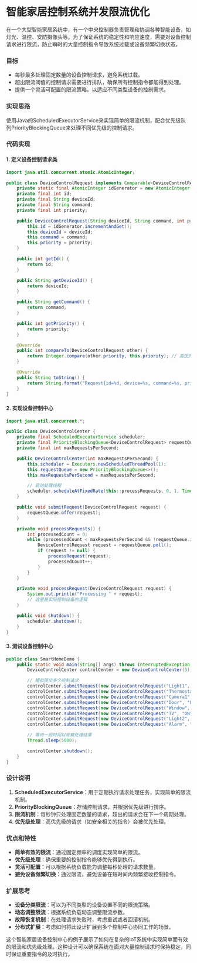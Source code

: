 # 智能家居控制系统并发限流优化

<font style="color:rgba(0, 0, 0, 0.82);">在一个大型智能家居系统中，有一个中央控制器负责管理和协调各种智能设备，如灯光、温控、安防摄像头等。为了保证系统的稳定性和响应速度，需要对设备控制请求进行限流，防止瞬时的大量控制指令导致系统过载或设备频繁切换状态。</font>

### <font style="color:rgba(0, 0, 0, 0.82);">目标</font>
+ <font style="color:rgba(0, 0, 0, 0.82);">每秒最多处理固定数量的设备控制请求，避免系统过载。</font>
+ <font style="color:rgba(0, 0, 0, 0.82);">超出限流阈值的控制请求需要进行排队，确保所有控制指令都能得到处理。</font>
+ <font style="color:rgba(0, 0, 0, 0.82);">提供一个灵活可配置的限流策略，以适应不同类型设备的控制需求。</font>

### <font style="color:rgba(0, 0, 0, 0.82);">实现思路</font>
<font style="color:rgba(0, 0, 0, 0.82);">使用Java的ScheduledExecutorService来实现简单的限流机制，配合优先级队列PriorityBlockingQueue来处理不同优先级的控制请求。</font>

### <font style="color:rgba(0, 0, 0, 0.82);">代码实现</font>
#### <font style="color:rgba(0, 0, 0, 0.82);">1. 定义设备控制请求类</font>
```java
import java.util.concurrent.atomic.AtomicInteger;  

public class DeviceControlRequest implements Comparable<DeviceControlRequest> {  
    private static final AtomicInteger idGenerator = new AtomicInteger(0);  
    private final int id;  
    private final String deviceId;  
    private final String command;  
    private final int priority;  

    public DeviceControlRequest(String deviceId, String command, int priority) {  
        this.id = idGenerator.incrementAndGet();  
        this.deviceId = deviceId;  
        this.command = command;  
        this.priority = priority;  
    }  

    public int getId() {  
        return id;  
    }  

    public String getDeviceId() {  
        return deviceId;  
    }  

    public String getCommand() {  
        return command;  
    }  

    public int getPriority() {  
        return priority;  
    }  

    @Override  
    public int compareTo(DeviceControlRequest other) {  
        return Integer.compare(other.priority, this.priority); // 高优先级在前  
    }  

    @Override  
    public String toString() {  
        return String.format("Request{id=%d, device=%s, command=%s, priority=%d}", id, deviceId, command, priority);  
    }  
}
```

#### <font style="color:rgba(0, 0, 0, 0.82);">2. 实现设备控制中心</font>
```java
import java.util.concurrent.*;  

public class DeviceControlCenter {  
    private final ScheduledExecutorService scheduler;  
    private final PriorityBlockingQueue<DeviceControlRequest> requestQueue;  
    private final int maxRequestsPerSecond;  

    public DeviceControlCenter(int maxRequestsPerSecond) {  
        this.scheduler = Executors.newScheduledThreadPool(1);  
        this.requestQueue = new PriorityBlockingQueue<>();  
        this.maxRequestsPerSecond = maxRequestsPerSecond;  

        // 启动处理线程  
        scheduler.scheduleAtFixedRate(this::processRequests, 0, 1, TimeUnit.SECONDS);  
    }  

    public void submitRequest(DeviceControlRequest request) {  
        requestQueue.offer(request);  
    }  

    private void processRequests() {  
        int processedCount = 0;  
        while (processedCount < maxRequestsPerSecond && !requestQueue.isEmpty()) {  
            DeviceControlRequest request = requestQueue.poll();  
            if (request != null) {  
                processRequest(request);  
                processedCount++;  
            }  
        }  
    }  

    private void processRequest(DeviceControlRequest request) {  
        System.out.println("Processing " + request);  
        // 这里是实际控制设备的逻辑  
    }  

    public void shutdown() {  
        scheduler.shutdown();  
    }  
}
```

#### <font style="color:rgba(0, 0, 0, 0.82);">3. 测试设备控制中心</font>
```java
public class SmartHomeDemo {  
    public static void main(String[] args) throws InterruptedException {  
        DeviceControlCenter controlCenter = new DeviceControlCenter(5); // 每秒最多处理5个请求  

        // 模拟提交多个控制请求  
        controlCenter.submitRequest(new DeviceControlRequest("Light1", "ON", 1));  
        controlCenter.submitRequest(new DeviceControlRequest("Thermostat", "SET_TEMP:22", 2));  
        controlCenter.submitRequest(new DeviceControlRequest("Camera1", "RECORD", 3));  
        controlCenter.submitRequest(new DeviceControlRequest("Door", "LOCK", 3));  
        controlCenter.submitRequest(new DeviceControlRequest("Window", "CLOSE", 2));  
        controlCenter.submitRequest(new DeviceControlRequest("TV", "ON", 1));  
        controlCenter.submitRequest(new DeviceControlRequest("Light2", "OFF", 1));  
        controlCenter.submitRequest(new DeviceControlRequest("Alarm", "ARM", 3));  

        // 等待一段时间以观察处理结果  
        Thread.sleep(5000);  

        controlCenter.shutdown();  
    }  
}
```

### <font style="color:rgba(0, 0, 0, 0.82);">设计说明</font>
1. **<font style="color:rgba(0, 0, 0, 0.82);">ScheduledExecutorService</font>**<font style="color:rgba(0, 0, 0, 0.82);">：用于定期执行请求处理任务，实现简单的限流机制。</font>
2. **<font style="color:rgba(0, 0, 0, 0.82);">PriorityBlockingQueue</font>**<font style="color:rgba(0, 0, 0, 0.82);">：存储控制请求，并根据优先级进行排序。</font>
3. **<font style="color:rgba(0, 0, 0, 0.82);">限流机制</font>**<font style="color:rgba(0, 0, 0, 0.82);">：每秒钟只处理固定数量的请求，超出的请求会在下一个周期处理。</font>
4. **<font style="color:rgba(0, 0, 0, 0.82);">优先级处理</font>**<font style="color:rgba(0, 0, 0, 0.82);">：高优先级的请求（如安全相关的指令）会被优先处理。</font>

### <font style="color:rgba(0, 0, 0, 0.82);">优点和特性</font>
+ **<font style="color:rgba(0, 0, 0, 0.82);">简单有效的限流</font>**<font style="color:rgba(0, 0, 0, 0.82);">：通过固定频率的调度实现简单的限流。</font>
+ **<font style="color:rgba(0, 0, 0, 0.82);">优先级处理</font>**<font style="color:rgba(0, 0, 0, 0.82);">：确保重要的控制指令能够优先得到执行。</font>
+ **<font style="color:rgba(0, 0, 0, 0.82);">灵活可配置</font>**<font style="color:rgba(0, 0, 0, 0.82);">：可以根据系统负载能力调整每秒处理的请求数量。</font>
+ **<font style="color:rgba(0, 0, 0, 0.82);">避免设备频繁切换</font>**<font style="color:rgba(0, 0, 0, 0.82);">：通过限流，避免设备在短时间内频繁接收控制指令。</font>

### <font style="color:rgba(0, 0, 0, 0.82);">扩展思考</font>
+ **<font style="color:rgba(0, 0, 0, 0.82);">设备分类限流</font>**<font style="color:rgba(0, 0, 0, 0.82);">：可以为不同类型的设备设置不同的限流策略。</font>
+ **<font style="color:rgba(0, 0, 0, 0.82);">动态调整限流</font>**<font style="color:rgba(0, 0, 0, 0.82);">：根据系统负载动态调整限流参数。</font>
+ **<font style="color:rgba(0, 0, 0, 0.82);">故障恢复机制</font>**<font style="color:rgba(0, 0, 0, 0.82);">：在处理请求失败时，考虑重试或者回滚机制。</font>
+ **<font style="color:rgba(0, 0, 0, 0.82);">分布式扩展</font>**<font style="color:rgba(0, 0, 0, 0.82);">：考虑如何将此设计扩展到多个控制中心协同工作的场景。</font>

<font style="color:rgba(0, 0, 0, 0.82);">这个智能家居设备控制中心的例子展示了如何在复杂的IoT系统中实现简单而有效的限流和优先级处理。这种设计可以确保系统在面对大量控制请求时保持稳定，同时保证重要指令的及时执行。</font>


